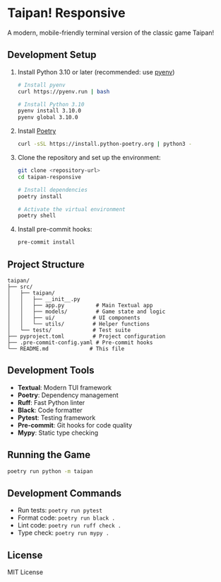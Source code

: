 # Taipan! Responsive

A modern, mobile-friendly terminal version of the classic game Taipan!

## Development Setup

1. Install Python 3.10 or later (recommended: use [pyenv](https://github.com/pyenv/pyenv))
   ```bash
   # Install pyenv
   curl https://pyenv.run | bash
   
   # Install Python 3.10
   pyenv install 3.10.0
   pyenv global 3.10.0
   ```

2. Install [Poetry](https://python-poetry.org/docs/#installation)
   ```bash
   curl -sSL https://install.python-poetry.org | python3 -
   ```

3. Clone the repository and set up the environment:
   ```bash
   git clone <repository-url>
   cd taipan-responsive
   
   # Install dependencies
   poetry install
   
   # Activate the virtual environment
   poetry shell
   ```

4. Install pre-commit hooks:
   ```bash
   pre-commit install
   ```

## Project Structure

```
taipan/
├── src/
│   ├── taipan/
│   │   ├── __init__.py
│   │   ├── app.py          # Main Textual app
│   │   ├── models/         # Game state and logic
│   │   ├── ui/            # UI components
│   │   └── utils/         # Helper functions
│   └── tests/             # Test suite
├── pyproject.toml         # Project configuration
├── .pre-commit-config.yaml # Pre-commit hooks
└── README.md             # This file
```

## Development Tools

- **Textual**: Modern TUI framework
- **Poetry**: Dependency management
- **Ruff**: Fast Python linter
- **Black**: Code formatter
- **Pytest**: Testing framework
- **Pre-commit**: Git hooks for code quality
- **Mypy**: Static type checking

## Running the Game

```bash
poetry run python -m taipan
```

## Development Commands

- Run tests: `poetry run pytest`
- Format code: `poetry run black .`
- Lint code: `poetry run ruff check .`
- Type check: `poetry run mypy .`

## License

MIT License 